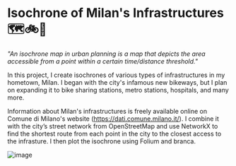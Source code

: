 # Isochrone of Milan's Infrastructures 🗺️🚲🚋

_"An isochrone map in urban planning is a map that depicts the area accessible from a point within a certain time/distance threshold."_

In this project, I create isochrones of various types of infrastructures in my hometown, Milan.
I began with the city's infamous new bikeways, but I plan on expanding it to bike sharing stations, metro stations, hospitals, and many more.

Information about Milan's infrastructures is freely available online on Comune di Milano's website (https://dati.comune.milano.it/).
I combine it with the city’s street network from OpenStreetMap and use NetworkX to find the shortest route from each point in the city to the closest access to the infrasture.
I then plot the isochrone using Folium and branca.

![image](https://github.com/enricoburi/Isochrone_Milan_Infrastructure/assets/77646195/0c81fad7-255f-4625-9568-7546e228e5c6)
